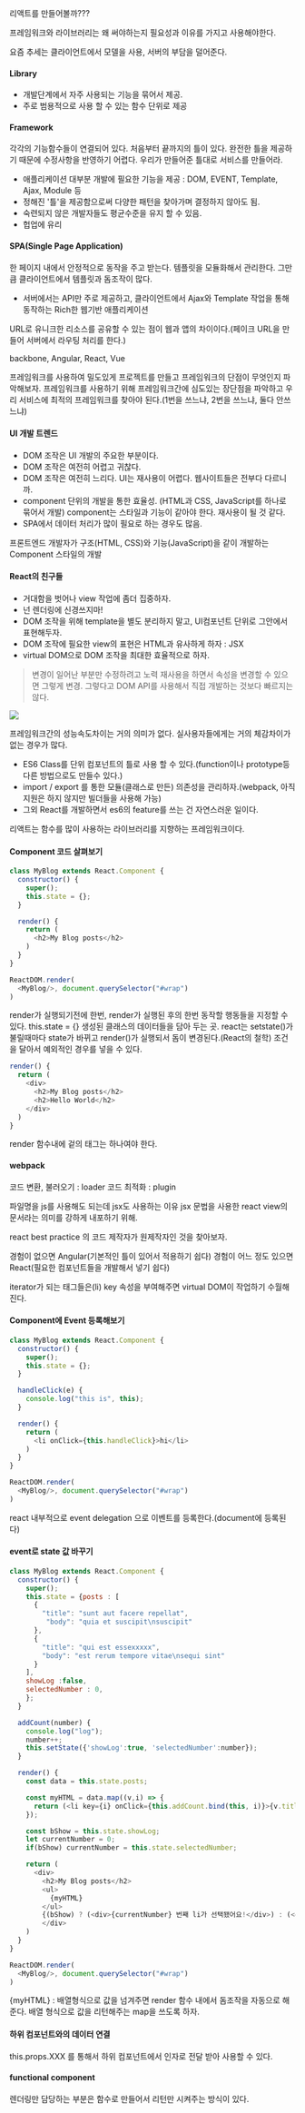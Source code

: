 리액트를 만들어볼까???

프레임워크와 라이브러리는 왜 써야하는지 필요성과 이유를 가지고 사용해야한다.

요즘 추세는 클라이언트에서 모델을 사용, 서버의 부담을 덜어준다.

#### Library
- 개발단계에서 자주 사용되는 기능을 묶어서 제공.
- 주로 범용적으로 사용 할 수 있는 함수 단위로 제공

#### Framework
각각의 기능함수들이 연결되어 있다. 처음부터 끝까지의 틀이 있다.
완전한 틀을 제공하기 때문에 수정사항을 반영하기 어렵다.
우리가 만들어준 틀대로 서비스를 만들어라.
- 애플리케이션 대부분 개발에 필요한 기능을 제공 : DOM, EVENT, Template, Ajax, Module 등
- 정해진 '틀'을 제공함으로써 다양한 패턴을 찾아가며 결정하지 않아도 됨.
- 숙련되지 않은 개발자들도 평균수준을 유지 할 수 있음.
- 헙업에 유리

#### SPA(Single Page Application)
한 페이지 내에서 안정적으로 동작을 주고 받는다.
템플릿을 모듈화해서 관리한다. 그만큼 클라이언트에서 템플릿과 돔조작이 많다.
- 서버에서는 API만 주로 제공하고, 클라이언트에서 Ajax와 Template 작업을 통해 동작하는 Rich한 웹기반 애플리케이션

URL로 유니크한 리소스를 공유할 수 있는 점이 웹과 앱의 차이이다.(페이크 URL을 만들어 서버에서 라우팅 처리를 한다.)

backbone, Angular, React, Vue

프레임워크를 사용하여 밀도있게 프로젝트를 만들고 프레임워크의 단점이 무엇인지 파악해보자.
프레임워크를 사용하기 위해 프레임워크간에 심도있는 장단점을 파악하고 우리 서비스에 최적의 프레임워크를 찾아야 된다.(1번을 쓰느냐, 2번을 쓰느냐, 둘다 안쓰느냐)

#### UI 개발 트렌드
- DOM 조작은 UI 개발의 주요한 부분이다.
- DOM 조작은 여전히 어렵고 귀찮다.
- DOM 조작은 여전히 느리다.
UI는 재사용이 어렵다. 웹사이트들은 전부다 다르니까.
- component 단위의 개발을 통한 효율성. (HTML과 CSS, JavaScript를 하나로 묶어서 개발)
component는 스타일과 기능이 같아야 한다. 재사용이 될 것 같다.
- SPA에서 데이터 처리가 많이 필요로 하는 경우도 많음.

프론트엔드 개발자가 구조(HTML, CSS)와 기능(JavaScript)을 같이 개발하는 Component 스타일의 개발

#### React의 친구들
- 거대함을 벗어나 view 작업에 좀더 집중하자.
- 넌 렌더링에 신경쓰지마!
- DOM 조작을 위해 template을 별도 분리하지 말고, UI컴포넌트 단위로 그안에서 표현해두자.
- DOM 조작에 필요한 view의 표현은 HTML과 유사하게 하자 : JSX
- virtual DOM으로 DOM 조작을 최대한 효율적으로 하자.
>변경이 일어난 부분만 수정하려고 노력
>재사용을 하면서 속성을 변경할 수 있으면 그렇게 변경.
>그렇다고 DOM API를 사용해서 직접 개발하는 것보다 빠르지는 않다.

![](https://i.stack.imgur.com/S1vng.png)

프레임워크간의 성능속도차이는 거의 의미가 없다. 실사용자들에게는 거의 체감차이가 없는 경우가 많다.

- ES6 Class를 단위 컴포넌트의 틀로 사용 할 수 있다.(function이나 prototype등 다른 방법으로도 만들수 있다.)
- import / export 를 통한 모듈(클래스로 만든) 의존성을 관리하자.(webpack, 아직 지원은 하지 않지만 빌더들을 사용해 가능)
- 그외 React를 개발하면서 es6의 feature를 쓰는 건 자연스러운 일이다.

리액트는 함수를 많이 사용하는 라이브러리를 지향하는 프레임워크이다.

#### Component 코드 살펴보기
```js
class MyBlog extends React.Component {
  constructor() {
    super();
    this.state = {};
  }

  render() {
    return (
      <h2>My Blog posts</h2>
    )
  }
}

ReactDOM.render(
  <MyBlog/>, document.querySelector("#wrap")
)
```

render가 실행되기전에 한번, render가 실행된 후의 한번 동작할 행동들을 지정할 수 있다.
this.state = {} 생성된 클래스의 데이터들을 담아 두는 곳.
react는 setstate()가 불릴때마다 state가 바뀌고 render()가 실행되서 돔이 변경된다.(React의 철학)
조건을 달아서 예외적인 경우를 넣을 수 있다.

```js
render() {
  return (
    <div>
      <h2>My Blog posts</h2>
      <h2>Hello World</h2>
    </div>
  )
}
```
render 함수내에 겉의 태그는 하나여야 한다.

#### webpack

코드 변환, 불러오기 : loader
코드 최적화 : plugin

파일명을 js를 사용해도 되는데 jsx도 사용하는 이유
jsx 문법을 사용한 react view의 문서라는 의미를 강하게 내포하기 위해.

react best practice 의 코드 제작자가 원제작자인 것을 찾아보자.

경험이 없으면 Angular(기본적인 틀이 있어서 적용하기 쉽다) 경험이 어느 정도 있으면 React(필요한 컴포넌트들을 개발해서 넣기 쉽다)

iterator가 되는 태그들은(li) key 속성을 부여해주면 virtual DOM이 작업하기 수월해진다.

#### Component에 Event 등록해보기
```js
class MyBlog extends React.Component {
  constructor() {
    super();
    this.state = {};
  }

  handleClick(e) {
    console.log("this is", this);
  }

  render() {
    return (
      <li onClick={this.handleClick}>hi</li>
    )
  }
}

ReactDOM.render(
  <MyBlog/>, document.querySelector("#wrap")
)
```

react 내부적으로 event delegation 으로 이벤트를 등록한다.(document에 등록된다)

#### event로 state 값 바꾸기
```js
class MyBlog extends React.Component {
  constructor() {
    super();
    this.state = {posts : [
      {
        "title": "sunt aut facere repellat",
         "body": "quia et suscipit\nsuscipit"
      },
      {
        "title": "qui est essexxxxx",
        "body": "est rerum tempore vitae\nsequi sint"
      }
    ],
    showLog :false,
    selectedNumber : 0,              
    };
  }

  addCount(number) {
    console.log("log");
    number++;
    this.setState({'showLog':true, 'selectedNumber':number});
  }

  render() {
    const data = this.state.posts;

    const myHTML = data.map((v,i) => {
      return (<li key={i} onClick={this.addCount.bind(this, i)}>{v.title}</li>)
    });

    const bShow = this.state.showLog;
    let currentNumber = 0;
    if(bShow) currentNumber = this.state.selectedNumber;

    return (
      <div>
        <h2>My Blog posts</h2>
        <ul>
          {myHTML}
        </ul>
        {(bShow) ? (<div>{currentNumber} 번째 li가 선택됐어요!</div>) : (<div></div>)}
        </div>
    )
  }
}

ReactDOM.render(
  <MyBlog/>, document.querySelector("#wrap")
)
```
{myHTML} : 배열형식으로 값을 넘겨주면 render 함수 내에서 돔조작을 자동으로 해준다. 배열 형식으로 값을 리턴해주는 map을 쓰도록 하자.

#### 하위 컴포넌트와의 데이터 연결

this.props.XXX 를 통해서 하위 컴포넌트에서 인자로 전달 받아 사용할 수 있다.

#### functional component
렌더링만 담당하는 부분은 함수로 만들어서 리턴만 시켜주는 방식이 있다.
